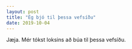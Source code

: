 ```yaml
---
layout: post
title: "Ég bjó til þessa vefsíðu"
date: 2019-10-04
---
```


Jæja. Mér tókst loksins að búa til þessa vefsíðu.
